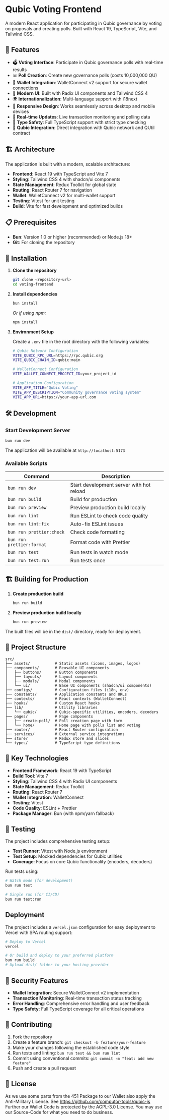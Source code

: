 # Qubic Voting Frontend

A modern React application for participating in Qubic governance by voting on proposals and creating polls. Built with React 19, TypeScript, Vite, and Tailwind CSS.

## 🚀 Features

- 🗳️ **Voting Interface**: Participate in Qubic governance polls with real-time results
- 📊 **Poll Creation**: Create new governance polls (costs 10,000,000 QU)
- 👛 **Wallet Integration**: WalletConnect v2 support for secure wallet connections
- 🎨 **Modern UI**: Built with Radix UI components and Tailwind CSS 4
- 🌍 **Internationalization**: Multi-language support with i18next
- 📱 **Responsive Design**: Works seamlessly across desktop and mobile devices
- 🔄 **Real-time Updates**: Live transaction monitoring and polling data
- 🎯 **Type Safety**: Full TypeScript support with strict type checking
- 🔗 **Qubic Integration**: Direct integration with Qubic network and QUtil contract

## 🏗️ Architecture

The application is built with a modern, scalable architecture:

- **Frontend**: React 19 with TypeScript and Vite 7
- **Styling**: Tailwind CSS 4 with shadcn/ui components
- **State Management**: Redux Toolkit for global state
- **Routing**: React Router 7 for navigation
- **Wallet**: WalletConnect v2 for multi-wallet support
- **Testing**: Vitest for unit testing
- **Build**: Vite for fast development and optimized builds

## 📋 Prerequisites

- **Bun**: Version 1.0 or higher (recommended) or Node.js 18+
- **Git**: For cloning the repository

## 🚀 Installation

1. **Clone the repository**

    ```bash
    git clone <repository-url>
    cd voting-frontend
    ```

2. **Install dependencies**

    ```bash
    bun install
    ```

    _Or if using npm:_

    ```bash
    npm install
    ```

3. **Environment Setup**

    Create a `.env` file in the root directory with the following variables:

    ```bash
    # Qubic Network Configuration
    VITE_QUBIC_RPC_URL=https://rpc.qubic.org
    VITE_QUBIC_CHAIN_ID=qubic:main

    # WalletConnect Configuration
    VITE_WALLET_CONNECT_PROJECT_ID=your_project_id

    # Application Configuration
    VITE_APP_TITLE="Qubic Voting"
    VITE_APP_DESCRIPTION="Community governance voting system"
    VITE_APP_URL=https://your-app-url.com
    ```

## 🛠️ Development

### Start Development Server

```bash
bun run dev
```

The application will be available at `http://localhost:5173`

### Available Scripts

| Command                   | Description                              |
| ------------------------- | ---------------------------------------- |
| `bun run dev`             | Start development server with hot reload |
| `bun run build`           | Build for production                     |
| `bun run preview`         | Preview production build locally         |
| `bun run lint`            | Run ESLint to check code quality         |
| `bun run lint:fix`        | Auto-fix ESLint issues                   |
| `bun run prettier:check`  | Check code formatting                    |
| `bun run prettier:format` | Format code with Prettier                |
| `bun run test`            | Run tests in watch mode                  |
| `bun run test:run`        | Run tests once                           |

## 🏗️ Building for Production

1. **Create production build**

    ```bash
    bun run build
    ```

2. **Preview production build locally**
    ```bash
    bun run preview
    ```

The built files will be in the `dist/` directory, ready for deployment.

## 📁 Project Structure

```
src/
├── assets/           # Static assets (icons, images, logos)
├── components/       # Reusable UI components
│   ├── buttons/      # Button components
│   ├── layouts/      # Layout components
│   ├── modals/       # Modal components
│   └── ui/           # Base UI components (shadcn/ui components)
├── configs/          # Configuration files (i18n, env)
├── constants/        # Application constants and URLs
├── contexts/         # React contexts (WalletConnect)
├── hooks/            # Custom React hooks
├── lib/              # Utility libraries
│   └── qubic/        # Qubic-specific utilities, encoders, decoders
├── pages/            # Page components
│   ├── create-poll/  # Poll creation page with form
│   └── home/         # Home page with polls list and voting
├── router/           # React Router configuration
├── services/         # External service integrations
├── store/            # Redux store and slices
└── types/            # TypeScript type definitions
```

## 🔧 Key Technologies

- **Frontend Framework**: React 19 with TypeScript
- **Build Tool**: Vite 7
- **Styling**: Tailwind CSS 4 with Radix UI components
- **State Management**: Redux Toolkit
- **Routing**: React Router 7
- **Wallet Integration**: WalletConnect
- **Testing**: Vitest
- **Code Quality**: ESLint + Prettier
- **Package Manager**: Bun (with npm/yarn fallback)

## 🧪 Testing

The project includes comprehensive testing setup:

- **Test Runner**: Vitest with Node.js environment
- **Test Setup**: Mocked dependencies for Qubic utilities
- **Coverage**: Focus on core Qubic functionality (encoders, decoders)

Run tests using:

```bash
# Watch mode (for development)
bun run test

# Single run (for CI/CD)
bun run test:run
```

## Deployment

The project includes a `vercel.json` configuration for easy deployment to Vercel with SPA routing support:

```bash
# Deploy to Vercel
vercel

# Or build and deploy to your preferred platform
bun run build
# Upload dist/ folder to your hosting provider
```

## 🔐 Security Features

- **Wallet Integration**: Secure WalletConnect v2 implementation
- **Transaction Monitoring**: Real-time transaction status tracking
- **Error Handling**: Comprehensive error handling and user feedback
- **Type Safety**: Full TypeScript coverage for all critical operations

## 🤝 Contributing

1. Fork the repository
2. Create a feature branch: `git checkout -b feature/your-feature`
3. Make your changes following the established code style
4. Run tests and linting: `bun run test && bun run lint`
5. Commit using conventional commits: `git commit -m "feat: add new feature"`
6. Push and create a pull request

## 📄 License

As we use some parts from the 451 Package to our Wallet also apply the Anti-Military License. See
https://github.com/computor-tools/qubic-js Further our Wallet Code is protected by the AGPL-3.0
License. You may use our Source-Code for what you need to do business.
